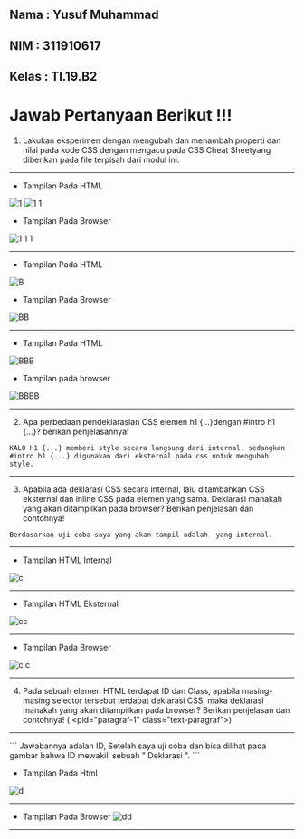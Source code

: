 ## Nama   : Yusuf Muhammad
## NIM    : 311910617
## Kelas  : TI.19.B2


# Jawab Pertanyaan Berikut !!!


1. Lakukan  eksperimen  dengan  mengubah  dan  menambah  properti  dan  nilai  pada  kode  CSS dengan mengacu pada CSS Cheat Sheetyang diberikan pada file terpisah dari   modul ini.
<hr>

- Tampilan Pada HTML

![1](https://user-images.githubusercontent.com/81587959/113517523-aa5afa00-95aa-11eb-8625-fb9e65735d4d.PNG)
![1 1](https://user-images.githubusercontent.com/81587959/113517528-ae871780-95aa-11eb-8730-7e1cbee40922.PNG)




- Tampilan Pada Browser

![1 1 1](https://user-images.githubusercontent.com/81587959/113517545-c363ab00-95aa-11eb-98ad-c8b10be92c13.PNG)



<hr>

- Tampilan Pada HTML

![B](https://user-images.githubusercontent.com/81587959/113517910-12aadb00-95ad-11eb-800f-4d2c02474e2d.PNG)





- Tampilan Pada Browser
 
![BB](https://user-images.githubusercontent.com/81587959/113517913-19d1e900-95ad-11eb-8cd1-1aaf1d08071a.PNG)



<hr>

- Tampilan Pada HTML 

![BBB](https://user-images.githubusercontent.com/81587959/113517922-2a825f00-95ad-11eb-92a6-3b8593ef5740.PNG)





- Tampilan pada browser
 
![BBBB](https://user-images.githubusercontent.com/81587959/113517927-2e15e600-95ad-11eb-806b-24f7ea1cc1e6.PNG)

<hr>

2. Apa   perbedaan   pendeklarasian   CSS   elemen h1   {...}dengan #intro   h1   {...}?   berikan penjelasannya!
```
KALO H1 {...} memberi style secara langsung dari internal, sedangkan #intro h1 {...} digunakan dari eksternal pada css untuk mengubah style.
```
<hr>

3. Apabila ada deklarasi CSS secara internal, lalu ditambahkan CSS eksternal dan  inline CSS  pada elemen   yang   sama.   Deklarasi   manakah   yang   akan   ditampilkan   pada   browser?   Berikan penjelasan dan contohnya!
```
Berdasarkan uji coba saya yang akan tampil adalah  yang internal.
```
<hr>

- Tampilan HTML Internal

![c](https://user-images.githubusercontent.com/81587959/113518186-f27c1b80-95ae-11eb-96f6-3b76d77e2b36.PNG)

<hr>

- Tampilan HTML Eksternal

![cc](https://user-images.githubusercontent.com/81587959/113518197-0162ce00-95af-11eb-9dc8-fca836802d8c.PNG)

<hr>

- Tampilan Pada Browser

![c c](https://user-images.githubusercontent.com/81587959/113518208-14759e00-95af-11eb-8ddf-a9ea79eb76c6.PNG)


<hr>

4. Pada  sebuah  elemen  HTML  terdapat  ID  dan  Class,  apabila  masing-masing  selector  tersebut terdapat   deklarasi   CSS,   maka   deklarasi   manakah   yang   akan   ditampilkan   pada   browser? Berikan penjelasan dan contohnya!   ( <pid="paragraf-1" class="text-paragraf">)
<hr>
```
 Jawabannya adalah ID, Setelah saya uji coba dan bisa dilihat pada gambar bahwa ID mewakili sebuah " Deklarasi ".
```

- Tampilan Pada Html


![d](https://user-images.githubusercontent.com/81587959/113518374-23a91b80-95b0-11eb-832c-abc439318f1e.PNG)

<hr>



- Tampilan Pada Browser
![dd](https://user-images.githubusercontent.com/81587959/113518387-37548200-95b0-11eb-935a-c74e5678de35.PNG)

<hr>








